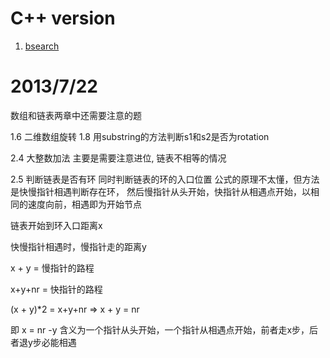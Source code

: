C++ version
==================

1. <a href="bsearch/readme.md">bsearch</a>

2013/7/22
====

数组和链表两章中还需要注意的题

1.6 二维数组旋转
1.8 用substring的方法判断s1和s2是否为rotation

2.4 大整数加法   主要是需要注意进位, 链表不相等的情况

2.5 判断链表是否有环 同时判断链表的环的入口位置   公式的原理不太懂，但方法是快慢指针相遇判断存在环， 然后慢指针从头开始，快指针从相遇点开始，以相同的速度向前，相遇即为开始节点

链表开始到环入口距离x 

快慢指针相遇时，慢指针走的距离y

x + y = 慢指针的路程

x+y+nr = 快指针的路程

(x + y)*2 = x+y+nr  => x + y = nr

即 x = nr -y  含义为一个指针从头开始，一个指针从相遇点开始，前者走x步，后者退y步必能相遇
